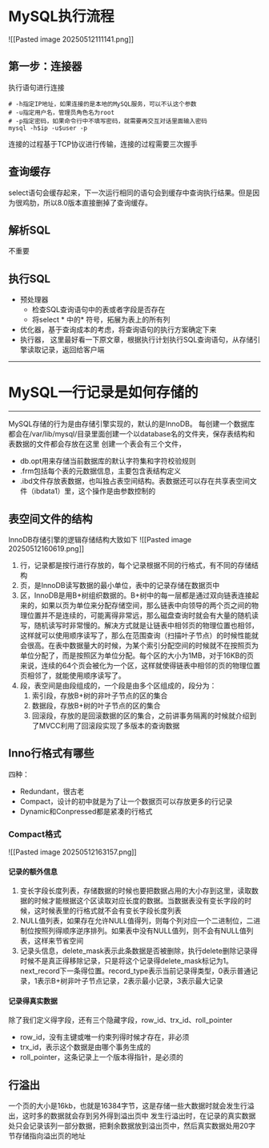 # MySQL执行流程
![[Pasted image 20250512111141.png]]
## 第一步：连接器
执行语句进行连接
```
# -h指定IP地址，如果连接的是本地的MySQL服务，可以不认这个参数
# -u指定用户名，管理员角色名为root
# -p指定密码，如果命令行中不填写密码，就需要再交互对话里面输入密码
mysql -h$ip -u$user -p
```
连接的过程基于TCP协议进行传输，连接的过程需要三次握手

## 查询缓存
select语句会缓存起来，下一次运行相同的语句会到缓存中查询执行结果。但是因为很鸡肋，所以8.0版本直接删掉了查询缓存。

## 解析SQL
不重要

## 执行SQL
- 预处理器 
	- 检查SQL查询语句中的表或者字段是否存在
	- 将select * 中的* 符号，拓展为表上的所有列
- 优化器，基于查询成本的考虑，将查询语句的执行方案确定下来
- 执行器， 这里最好看一下原文章，根据执行计划执行SQL查询语句，从存储引擎读取记录，返回给客户端

****
# MySQL一行记录是如何存储的
****
MySQL存储的行为是由存储引擎实现的，默认的是InnoDB。
每创建一个数据库都会在/var/lib/mysql/目录里面创建一个以database名的文件夹，保存表结构和表数据的文件都会存放在这里
创建一个表会有三个文件，
- db.opt用来存储当前数据库的默认字符集和字符校验规则
- .frm包括每个表的元数据信息，主要包含表结构定义
- .ibd文件存放表数据，也叫独占表空间结构。表数据还可以存在共享表空间文件（ibdata1）里，这个操作是由参数控制的

## 表空间文件的结构
InnoDB存储引擎的逻辑存储结构大致如下
![[Pasted image 20250512160619.png]]

1. 行，记录都是按行进行存放的，每个记录根据不同的行格式，有不同的存储结构
2. 页，是InnoDB读写数据的最小单位，表中的记录存储在数据页中
3. 区，InnoDB是用B+树组织数据的。B+树中的每一层都是通过双向链表连接起来的，如果以页为单位来分配存储空间，那么链表中向领导的两个页之间的物理位置并不是连续的，可能离得非常远，那么磁盘查询时就会有大量的随机读写，随机读写时非常慢的。解决方式就是让链表中相邻页的物理位置也相邻，这样就可以使用顺序读写了，那么在范围查询（扫描叶子节点）的时候性能就会很高。在表中数据量大的时候，为某个索引分配空间的时候就不在按照页为单位分配了，而是按照区为单位分配。每个区的大小为1MB，对于16KB的页来说，连续的64个页会被化为一个区，这样就使得链表中相邻的页的物理位置页相邻了，就能使用顺序读写了。
4. 段，表空间是由段组成的，一个段是由多个区组成的，段分为：
	1. 索引段，存放B+树的非叶子节点的区的集合
	2. 数据段，存放B+树的叶子节点的区的集合
	3. 回滚段，存放的是回滚数据的区的集合，之前讲事务隔离的时候就介绍到了MVCC利用了回滚段实现了多版本的查询数据

## Inno行格式有哪些
四种：
- Redundant，很古老
- Compact，设计的初中就是为了让一个数据页可以存放更多的行记录
- Dynamic和Conpressed都是紧凑的行格式

### Compact格式
![[Pasted image 20250512163157.png]]
#### 记录的额外信息
1. 变长字段长度列表，存储数据的时候也要把数据占用的大小存到这里，读取数据的时候才能根据这个区读取对应长度的数据。当数据表没有变长字段的时候，这时候表里的行格式就不会有变长字段长度列表
2. NULL值列表，如果存在允许NULL值得列，则每个列对应一个二进制位，二进制位按照列得顺序逆序排列。如果表中没有NULL值列，则不会有NULL值列表，这样来节省空间
3. 记录头信息，delete_mask表示此条数据是否被删除，执行delete删除记录得时候不是真正得移除记录，只是将这个记录得delete_mask标记为1。next_record下一条得位置。record_type表示当前记录得类型，0表示普通记录，1表示B+树非叶子节点记录，2表示最小记录，3表示最大记录

#### 记录得真实数据
除了我们定义得字段，还有三个隐藏字段，row_id、trx_id、roll_pointer
- row_id，没有主键或唯一约束列得时候才存在，非必须
- trx_id，表示这个数据是由哪个事务生成的
- roll_pointer，这条记录上一个版本得指针，是必须的

## 行溢出
一个页的大小是16kb，也就是16384字节，这是存储一些大数据时就会发生行溢出，这时多的数据就会存到另外得到溢出页中
发生行溢出时，在记录的真实数据处只会记录该列一部分数据，把剩余数据放到溢出页中，然后真实数据处用20字节存储指向溢出页的地址